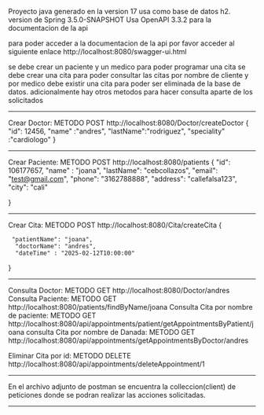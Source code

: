 Proyecto java generado en la version 17
usa como base de datos h2.
version de Spring 3.5.0-SNAPSHOT
Usa OpenAPI 3.3.2 para la documentacion de la api

para poder acceder a la documentacion de la api por favor acceder al siguiente enlace
http://localhost:8080/swagger-ui.html

se debe crear un paciente y un medico para poder programar una cita
se debe crear una cita para poder consultar las citas por nombre de cliente y por medico
debe existir una cita para poder ser eliminada de la base de datos.
adicionalmente hay otros metodos para hacer consulta aparte de los solicitados

************************************************************************************************
Crear Doctor: METODO POST http://localhost:8080/Doctor/createDoctor
{
"id": 12456,
"name" :"andres",
"lastName":"rodriguez",
"speciality" :"cardiologo"
}
************************************************************************************************
Crear Paciente: METODO POST http://localhost:8080/patients
{
"id": 106177657,
"name" : "joana",
"lastName": "cebcollazos",
"email": "test@gmail.com",
"phone": "3162788888",
"address": "callefalsa123",
"city": "cali"

}
************************************************************************************************
Crear Cita: METODO POST http://localhost:8080/Cita/createCita
{

     "patientName": "joana",
      "doctorName": "andres",
      "dateTime" : "2025-02-12T10:00:00"
}
************************************************************************************************

Consulta Doctor: METODO GET http://localhost:8080/Doctor/andres
Consulta Paciente: METODO GET http://localhost:8080/patients/findByName/joana
Consulta Cita por nombre de paciente: METODO GET http://localhost:8080/api/appointments/patient/getAppointmentsByPatient/joana
consulta Cita por nombre de Danada: METODO GET http://localhost:8080/api/appointments/getAppointmentsByDoctor/andres

Eliminar Cita por id: METODO DELETE http://localhost:8080/api/appointments/deleteAppointment/1

************************************************************************************************
En el archivo adjunto de postman se
encuentra la colleccion(client) de peticiones
donde se podran realizar las acciones solicitadas.
************************************************************************************************